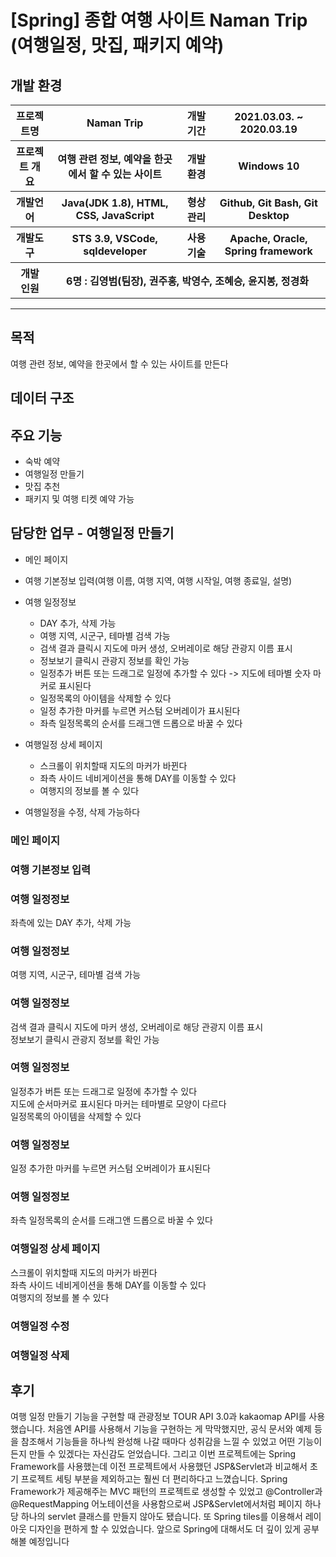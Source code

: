# [Spring] 종합 여행 사이트 Naman Trip (여행일정, 맛집, 패키지 예약)

## 개발 환경

<table>
    <tr>
        <th>프로젝트명</th>
        <th>Naman Trip</th>
        <th>개발 기간</th>
        <th>2021.03.03. ~ 2020.03.19</th>
    </tr>
    <tr>
        <th>프로젝트 개요</th>
        <th>여행 관련 정보, 예약을 한곳에서 할 수 있는 사이트</th>
        <th>개발환경</th>
        <th>Windows 10</th>
    </tr>
    <tr>
        <th>개발언어</th>
        <th>Java(JDK 1.8), HTML, CSS, JavaScript</th>
        <th>형상관리</th>
        <th>Github, Git Bash, Git Desktop</th>
    </tr>
    <tr>
        <th>개발도구</th>
        <th>STS 3.9, VSCode, sqldeveloper</th>
        <th>사용기술</th>
        <th>Apache, Oracle, Spring framework</th>
    </tr>
     <tr>
        <th>개발 인원</th>
        <th colspan="3">6명 : 김영범(팀장), 권주홍, 박영수, 조혜승, 윤지봉, 정경화 </th>
    </tr>
</table>

<hr>

## 목적
여행 관련 정보, 예약을 한곳에서 할 수 있는 사이트를 만든다

## 데이터 구조

## 주요 기능
- 숙박 예약
- 여행일정 만들기
- 맛집 추천
- 패키지 및 여행 티켓 예약 가능


## 담당한 업무 - 여행일정 만들기
- 메인 페이지
- 여행 기본정보 입력(여행 이름, 여행 지역, 여행 시작일, 여행 종료일, 설명)
- 여행 일정정보
  - DAY 추가, 삭제 가능
  - 여행 지역, 시군구, 테마별 검색 가능
  - 검색 결과 클릭시 지도에 마커 생성, 오버레이로 해당 관광지 이름 표시
  - 정보보기 클릭시 관광지 정보를 확인 가능
  - 일정추가 버튼 또는 드래그로 일정에 추가할 수 있다 -> 지도에 테마별 숫자 마커로 표시된다
  - 일정목록의 아이템을 삭제할 수 있다
  - 일정 추가한 마커를 누르면 커스텀 오버레이가 표시된다
  - 좌측 일정목록의 순서를 드래그앤 드롭으로 바꿀 수 있다

- 여행일정 상세 페이지
  - 스크롤이 위치할때 지도의 마커가 바뀐다
  - 좌측 사이드 네비게이션을 통해 DAY를 이동할 수 있다
  - 여행지의 정보를 볼 수 있다
 
- 여행일정을 수정, 삭제 가능하다

### 메인 페이지
### 여행 기본정보 입력
### 여행 일정정보
좌측에 있는 DAY 추가, 삭제 가능

### 여행 일정정보
여행 지역, 시군구, 테마별 검색 가능

### 여행 일정정보
검색 결과 클릭시 지도에 마커 생성, 오버레이로 해당 관광지 이름 표시  
정보보기 클릭시 관광지 정보를 확인 가능

### 여행 일정정보
일정추가 버튼 또는 드래그로 일정에 추가할 수 있다  
지도에 순서마커로 표시된다 마커는 테마별로 모양이 다르다  
일정목록의 아이템을 삭제할 수 있다  


### 여행 일정정보
일정 추가한 마커를 누르면 커스텀 오버레이가 표시된다

### 여행 일정정보
좌측 일정목록의 순서를 드래그앤 드롭으로 바꿀 수 있다


### 여행일정 상세 페이지
스크롤이 위치할때 지도의 마커가 바뀐다  
좌측 사이드 네비게이션을 통해 DAY를 이동할 수 있다  
여행지의 정보를 볼 수 있다

### 여행일정 수정


### 여행일정 삭제

## 후기
여행 일정 만들기 기능을 구현할 때 관광정보 TOUR API 3.0과 kakaomap API를 사용했습니다. 처음엔 API를 사용해서 기능을 구현하는 게 막막했지만, 공식 문서와 예제 등을 참조해서 기능들을 하나씩 완성해 나갈 때마다 성취감을 느낄 수 있었고 어떤 기능이든지 만들 수 있겠다는 자신감도 얻었습니다. 그리고 이번 프로젝트에는 Spring Framework를 사용했는데 이전 프로젝트에서 사용했던 JSP&Servlet과 비교해서 초기 프로젝트 세팅 부분을 제외하고는 훨씬 더 편리하다고 느꼈습니다. Spring Framework가 제공해주는 MVC 패턴의 프로젝트로 생성할 수 있었고 @Controller과 @RequestMapping 어노테이션을 사용함으로써 JSP&Servlet에서처럼 페이지 하나당 하나의 servlet 클래스를 만들지 않아도 됐습니다. 또 Spring tiles를 이용해서 레이아웃 디자인을 편하게 할 수 있었습니다. 앞으로 Spring에 대해서도 더 깊이 있게 공부해볼 예정입니다
